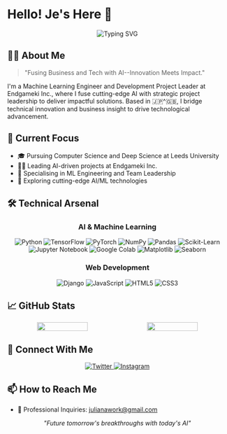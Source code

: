 
# Hello! Je's Here 👋

<div align="center">
  <img src="https://readme-typing-svg.herokuapp.com?font=Fira+Code&size=32&duration=2800&pause=2000&color=A9FEF7&center=true&vCenter=true&width=600&lines=Welcome+to+my+Tech+Universe!;Machine+Learning+Engineer!;Project+Manager+at+EndgamekiInc" alt="Typing SVG" />
</div>

##  👧🏻 About Me
> "Fusing Business and Tech with AI--Innovation Meets Impact."

I'm a Machine Learning Engineer and Development Project Leader at Endgameki Inc., where I fuse cutting-edge AI with strategic project leadership to deliver impactful solutions. Based in 🇯🇵^🇬🇧, I bridge technical innovation and business insight to drive technological advancement.

## 🎯 Current Focus
- 🎓 Pursuing Computer Science and Deep Science at Leeds University
- 👨‍💻 Leading AI-driven projects at Endgameki Inc.
- 🌱 Specialising in ML Engineering and Team Leadership
- 🚀 Exploring cutting-edge AI/ML technologies

## 🛠️ Technical Arsenal

<div align="center">

### AI & Machine Learning
![Python](https://img.shields.io/badge/Python-3776AB?style=flat&logo=python&logoColor=white)
![TensorFlow](https://img.shields.io/badge/TensorFlow-FF6F00?style=flat&logo=tensorflow&logoColor=white)
![PyTorch](https://img.shields.io/badge/PyTorch-EE4C2C?style=flat&logo=pytorch&logoColor=white)
![NumPy](https://img.shields.io/badge/NumPy-013243?style=flat&logo=numpy&logoColor=white)
![Pandas](https://img.shields.io/badge/Pandas-150458?style=flat&logo=pandas&logoColor=white)
![Scikit-Learn](https://img.shields.io/badge/Scikit--Learn-F7931E?style=flat&logo=scikit-learn&logoColor=white)
![Jupyter Notebook](https://img.shields.io/badge/Jupyter-F37626?style=flat&logo=jupyter&logoColor=white)
![Google Colab](https://img.shields.io/badge/Google%20Colab-F9AB00?style=flat&logo=google-colab&logoColor=white)
![Matplotlib](https://img.shields.io/badge/Matplotlib-11557C?style=flat&logo=matplotlib&logoColor=white)
![Seaborn](https://img.shields.io/badge/Seaborn-3776AB?style=flat&logo=seaborn&logoColor=white)


### Web Development
![Django](https://img.shields.io/badge/Django-092E20?style=flat&logo=django&logoColor=white)
![JavaScript](https://img.shields.io/badge/JavaScript-F7DF1E?style=flat&logo=javascript&logoColor=black)
![HTML5](https://img.shields.io/badge/HTML5-E34F26?style=flat&logo=html5&logoColor=white)
![CSS3](https://img.shields.io/badge/CSS3-1572B6?style=flat&logo=css3&logoColor=white)

</div>

## 📈 GitHub Stats

<div align="center" style="display: flex; justify-content: center; gap: 10px;">
  <!-- Streak Stats -->
  <img src="https://github-readme-streak-stats.herokuapp.com/?user=NajimovOtabek&theme=github-dark-blue&hide_border=true&date_format=M%20j%5B%2C%20Y%5D&background=0D1117&stroke=30363D&ring=1F6FEB&fire=1F6FEB&currStreakNum=C3D1D9&currStreakLabel=C3D1D9&sideNums=C3D1D9&sideLabels=C3D1D9" width="48%" />

  <!-- Top Languages Card -->
  <img src="https://github-readme-stats.vercel.app/api/top-langs/?username=NajimovOtabek&layout=compact&theme=github_dark&hide_border=true&bg_color=0D1117&title_color=C3D1D9&text_color=C3D1D9" width="48%" />
</div>

## 🤝 Connect With Me

<div align="center">
  <a href="https://twitter.com/julianafajr" target="_blank">
    <img src="https://img.shields.io/badge/Twitter-1DA1F2?style=for-the-badge&logo=twitter&logoColor=white" alt="Twitter"/>
  </a>
  <a href="https://instagram.com/julianafajr" target="_blank">
    <img src="https://img.shields.io/badge/Instagram-E4405F?style=for-the-badge&logo=instagram&logoColor=white" alt="Instagram"/>
  </a>
</div>

## 📫 How to Reach Me
- 💼 Professional Inquiries: [julianawork@gmail.com](mailto:julianawork@gmail.com)

<div align="center">
  <i>"Future tomorrow's breakthroughs with today's AI"</i>
</div>



<!-- ### Programming Languages
![Python](https://img.shields.io/badge/Python-3776AB?style=flat&logo=python&logoColor=white)

### Core Libraries
![NumPy](https://img.shields.io/badge/NumPy-013243?style=flat&logo=numpy&logoColor=white)
![Pandas](https://img.shields.io/badge/Pandas-150458?style=flat&logo=pandas&logoColor=white)

### ML/DL Frameworks
![TensorFlow](https://img.shields.io/badge/TensorFlow-FF6F00?style=flat&logo=tensorflow&logoColor=white)
![PyTorch](https://img.shields.io/badge/PyTorch-EE4C2C?style=flat&logo=pytorch&logoColor=white)
![Scikit-Learn](https://img.shields.io/badge/Scikit--Learn-F7931E?style=flat&logo=scikit-learn&logoColor=white)

### Visualization
![Matplotlib](https://img.shields.io/badge/Matplotlib-11557C?style=flat&logo=matplotlib&logoColor=white)
![Seaborn](https://img.shields.io/badge/Seaborn-3776AB?style=flat&logo=seaborn&logoColor=white)

### Development Environments
![Jupyter Notebook](https://img.shields.io/badge/Jupyter-F37626?style=flat&logo=jupyter&logoColor=white)
![Google Colab](https://img.shields.io/badge/Google%20Colab-F9AB00?style=flat&logo=google-colab&logoColor=white)
 -->
